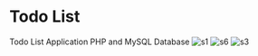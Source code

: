 # Todo List
Todo List Application PHP and MySQL Database
![s1](https://user-images.githubusercontent.com/78706592/155690245-3e350eef-6a80-4df6-9e3d-337860a48614.png)
![s6](https://user-images.githubusercontent.com/78706592/155691380-a883fc7c-042f-4bdb-879a-933a50b0a60f.png)
![s3](https://user-images.githubusercontent.com/78706592/155690294-7a10e70e-3c07-4c7e-a72e-38dc4412fda6.png)
